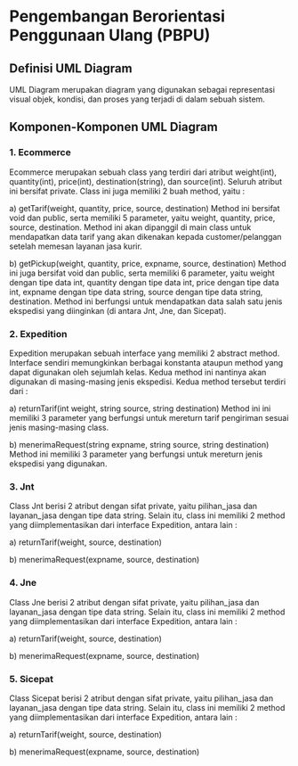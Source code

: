 # Pengembangan Berorientasi Penggunaan Ulang (PBPU)
## Definisi UML Diagram
UML Diagram merupakan diagram yang digunakan sebagai representasi visual objek, kondisi, dan proses yang terjadi di dalam sebuah sistem.

## Komponen-Komponen UML Diagram
### 1. Ecommerce
Ecommerce merupakan sebuah class yang terdiri dari atribut weight(int), quantity(int), price(int), destination(string), dan source(int). Seluruh atribut ini bersifat private. Class ini juga memiliki 2 buah method, yaitu :

a) getTarif(weight, quantity, price, source, destination)
Method ini bersifat void dan public, serta memiliki 5 parameter, yaitu weight, quantity, price, source, destination. Method ini akan dipanggil di main class untuk mendapatkan data tarif yang akan dikenakan kepada customer/pelanggan setelah memesan layanan jasa kurir. 

b) getPickup(weight, quantity, price, expname, source, destination)
Method ini juga bersifat void dan public, serta memiliki 6 parameter, yaitu weight dengan tipe data int, quantity dengan tipe data int, price dengan tipe data int, expname dengan tipe data string, source dengan tipe data string, destination. Method ini berfungsi untuk mendapatkan data salah satu jenis ekspedisi yang diinginkan (di antara Jnt, Jne, dan Sicepat).

### 2. Expedition
Expedition merupakan sebuah interface yang memiliki 2 abstract method. Interface sendiri memungkinkan berbagai konstanta ataupun method yang dapat digunakan oleh sejumlah kelas. Kedua method ini nantinya akan digunakan di masing-masing jenis ekspedisi. Kedua method tersebut terdiri dari :

a) returnTarif(int weight, string source, string destination)
Method ini ini memiliki 3 parameter yang berfungsi untuk mereturn tarif pengiriman sesuai jenis masing-masing class.

b) menerimaRequest(string expname, string source, string destination)
Method ini memiliki 3 parameter yang berfungsi untuk mereturn jenis ekspedisi yang digunakan.

### 3. Jnt
Class Jnt berisi 2 atribut dengan sifat private, yaitu pilihan_jasa dan layanan_jasa dengan tipe data string. Selain itu, class ini memiliki 2 method yang diimplementasikan dari interface Expedition, antara lain :

a) returnTarif(weight, source, destination)

b) menerimaRequest(expname, source, destination)

### 4. Jne
Class Jne berisi 2 atribut dengan sifat private, yaitu pilihan_jasa dan layanan_jasa dengan tipe data string. Selain itu, class ini memiliki 2 method yang diimplementasikan dari interface Expedition, antara lain :

a) returnTarif(weight, source, destination)

b) menerimaRequest(expname, source, destination)

### 5. Sicepat
Class Sicepat berisi 2 atribut dengan sifat private, yaitu pilihan_jasa dan layanan_jasa dengan tipe data string. Selain itu, class ini memiliki 2 method yang diimplementasikan dari interface Expedition, antara lain :

a) returnTarif(weight, source, destination)

b) menerimaRequest(expname, source, destination)

